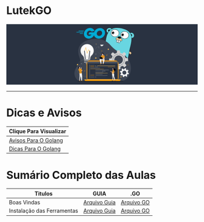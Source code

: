 # LutekGO

![alt](assets/img/golang.svg)

---

# Dicas e Avisos
| Clique Para Visualizar   |
| ------------------------ |
| [Avisos Para O Golang]() |
| [Dicas Para O Golang]()  |

# Sumário Completo das Aulas

| Titulos                    | GUIA             | .GO                                             |
| -------------------------- | ---------------- | ----------------------------------------------- |
| Boas Vindas                | [Arquivo Guia]() | [Arquivo GO](go.AULAS/aula.001/introducao.yaml) |
| Instalação das Ferramentas | [Arquivo Guia]() | [Arquivo GO](go.AULAS/aula.002/instalacao.yaml) |